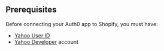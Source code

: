 ## Prerequisites
Before connecting your Auth0 app to Shopify, you must have:
* [Yahoo User ID](https://login.yahoo.com)
* [Yahoo Developer](https://developer.yahoo.com/) account
